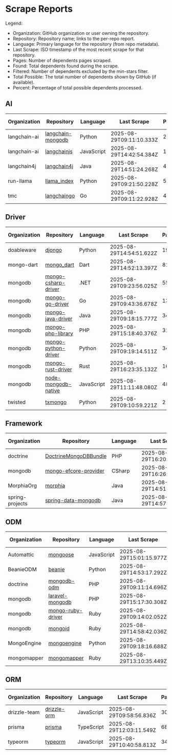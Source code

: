 # Scrape Reports

Legend:

- Organization: GitHub organization or user owning the repository.
- Repository: Repository name; links to the per-repo report.
- Language: Primary language for the repository (from repo metadata).
- Last Scrape: ISO timestamp of the most recent scrape for that repository.
- Pages: Number of dependents pages scraped.
- Found: Total dependents found during the scrape.
- Filtered: Number of dependents excluded by the min-stars filter.
- Total Possible: The total number of dependents shown by GitHub (if available).
- Percent: Percentage of total possible dependents processed.

## AI

| Organization | Repository | Language | Last Scrape | Pages | Found | Filtered | Total Possible | Percent |
|---|---|---|---|---|---|---|---:|---:|
| langchain-ai | [langchain-mongodb](reports/langchain-ai-langchain-mongodb-dependents.md) | Python | 2025-08-29T09:11:10.333Z | 23 | 670 | 657 | 974 | 68.8% |
| langchain-ai | [langchainjs](reports/langchain-ai-langchainjs-dependents.md) | JavaScript | 2025-08-29T14:42:54.384Z | 1123 | 33264 | 32867 | 47365 | 70.2% |
| langchain4j | [langchain4j](reports/langchain4j-langchain4j-dependents.md) | Java | 2025-08-29T14:51:24.268Z | 42 | 1256 | 1218 | 1564 | 80.3% |
| run-llama | [llama_index](reports/run-llama-llama_index-dependents.md) | Python | 2025-08-29T09:21:50.228Z | 550 | 16368 | 16083 | 22695 | 72.1% |
| tmc | [langchaingo](reports/tmc-langchaingo-dependents.md) | Go | 2025-08-29T09:11:22.928Z | 40 | 1129 | 1081 | 1494 | 75.6% |

## Driver

| Organization | Repository | Language | Last Scrape | Pages | Found | Filtered | Total Possible | Percent |
|---|---|---|---|---|---|---|---:|---:|
| doableware | [djongo](reports/doableware-djongo-dependents.md) | Python | 2025-08-29T14:54:51.622Z | 196 | 5825 | 5819 | 12495 | 46.6% |
| mongo-dart | [mongo_dart](reports/mongo-dart-mongo_dart-dependents.md) | Dart | 2025-08-29T14:52:13.397Z | 81 | 2405 | 2400 | 5632 | 42.7% |
| mongodb | [mongo-csharp-driver](reports/mongodb-mongo-csharp-driver-dependents.md) | .NET | 2025-08-29T09:23:56.025Z | 550 | 16444 | 16406 | 87646 | 18.8% |
| mongodb | [mongo-go-driver](reports/mongodb-mongo-go-driver-dependents.md) | Go | 2025-08-29T09:43:36.678Z | 1330 | 38777 | 38344 | 97445 | 39.8% |
| mongodb | [mongo-java-driver](reports/mongodb-mongo-java-driver-dependents.md) | Java | 2025-08-29T09:18:15.777Z | 342 | 10187 | 10045 | 17783 | 57.3% |
| mongodb | [mongo-php-library](reports/mongodb-mongo-php-library-dependents.md) | PHP | 2025-08-29T15:18:40.376Z | 313 | 9307 | 9237 | 22118 | 42.1% |
| mongodb | [mongo-python-driver](reports/mongodb-mongo-python-driver-dependents.md) | Python | 2025-08-29T09:19:14.511Z | 349 | 10423 | 10387 | 398796 | 2.6% |
| mongodb | [mongo-rust-driver](reports/mongodb-mongo-rust-driver-dependents.md) | Rust | 2025-08-29T16:23:35.132Z | 165 | 4879 | 4808 | 10979 | 44.4% |
| mongodb | [node-mongodb-native](reports/mongodb-node-mongodb-native-dependents.md) | JavaScript | 2025-08-29T11:11:48.080Z | 4803 | 143662 | 143601 | 5703039 | 2.5% |
| twisted | [txmongo](reports/twisted-txmongo-dependents.md) | Python | 2025-08-29T09:10:59.221Z | 2 | 40 | 38 | 108 | 37.0% |

## Framework

| Organization | Repository | Language | Last Scrape | Pages | Found | Filtered | Total Possible | Percent |
|---|---|---|---|---|---|---|---:|---:|
| doctrine | [DoctrineMongoDBBundle](reports/doctrine-DoctrineMongoDBBundle-dependents.md) | PHP | 2025-08-29T16:20:24.091Z | 27 | 783 | 766 | 2471 | 31.7% |
| mongodb | [mongo-efcore-provider](reports/mongodb-mongo-efcore-provider-dependents.md) | CSharp | 2025-08-29T16:26:48.338Z | 29 | 857 | 855 | 1179 | 72.7% |
| MorphiaOrg | [morphia](reports/MorphiaOrg-morphia-dependents.md) | Java | 2025-08-29T14:51:22.738Z | 7 | 184 | 177 | 321 | 57.3% |
| spring-projects | [spring-data-mongodb](reports/spring-projects-spring-data-mongodb-dependents.md) | Java | 2025-08-29T14:57:29.695Z | 257 | 7642 | 7534 | 29373 | 26.0% |

## ODM

| Organization | Repository | Language | Last Scrape | Pages | Found | Filtered | Total Possible | Percent |
|---|---|---|---|---|---|---|---:|---:|
| Automattic | [mongoose](reports/Automattic-mongoose-dependents.md) | JavaScript | 2025-08-29T15:01:15.977Z | 5430 | 162149 | 162095 | 5656532 | 2.9% |
| BeanieODM | [beanie](reports/BeanieODM-beanie-dependents.md) | Python | 2025-08-29T14:53:17.292Z | 95 | 2824 | 2798 | 4291 | 65.8% |
| doctrine | [mongodb-odm](reports/doctrine-mongodb-odm-dependents.md) | PHP | 2025-08-29T09:11:14.696Z | 33 | 965 | 931 | 3078 | 31.4% |
| mongodb | [laravel-mongodb](reports/mongodb-laravel-mongodb-dependents.md) | PHP | 2025-08-29T15:17:30.308Z | 104 | 3075 | 3062 | 9335 | 32.9% |
| mongodb | [mongo-ruby-driver](reports/mongodb-mongo-ruby-driver-dependents.md) | Ruby | 2025-08-29T09:14:02.052Z | 172 | 5069 | 4920 | 22215 | 22.8% |
| mongodb | [mongoid](reports/mongodb-mongoid-dependents.md) | Ruby | 2025-08-29T14:58:42.036Z | 136 | 4026 | 3894 | 23645 | 17.0% |
| MongoEngine | [mongoengine](reports/MongoEngine-mongoengine-dependents.md) | Python | 2025-08-29T09:18:16.688Z | 374 | 11110 | 10987 | 27276 | 40.7% |
| mongomapper | [mongomapper](reports/mongomapper-mongomapper-dependents.md) | Ruby | 2025-08-29T13:10:35.449Z | 18 | 473 | 454 | 2787 | 17.0% |

## ORM

| Organization | Repository | Language | Last Scrape | Pages | Found | Filtered | Total Possible | Percent |
|---|---|---|---|---|---|---|---:|---:|
| drizzle-team | [drizzle-orm](reports/drizzle-team-drizzle-orm-dependents.md) | JavaScript | 2025-08-29T09:58:56.836Z | 3069 | 91607 | 91051 | 139917 | 65.5% |
| prisma | [prisma](reports/prisma-prisma-dependents.md) | TypeScript | 2025-08-29T12:03:11.549Z | 6830 | 204131 | 203891 | 754175 | 27.1% |
| typeorm | [typeorm](reports/typeorm-typeorm-dependents.md) | JavaScript | 2025-08-29T10:40:58.813Z | 3445 | 102762 | 102652 | 427276 | 24.1% |

